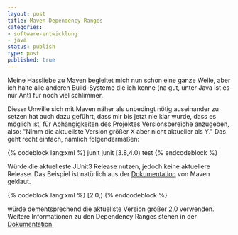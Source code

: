 ```yaml
--- 
layout: post
title: Maven Dependency Ranges
categories: 
- software-entwicklung
- java
status: publish
type: post
published: true
---
```

Meine Hassliebe zu Maven begleitet mich nun schon eine ganze Weile, aber ich halte alle anderen Build-Systeme die ich kenne (na gut, unter Java ist es nur Ant) für noch viel schlimmer.

Dieser Unwille sich mit Maven näher als unbedingt nötig auseinander zu setzen hat auch dazu geführt, dass mir bis jetzt nie klar wurde, dass es möglich ist, für Abhängigkeiten des Projektes Versionsbereiche anzugeben, also: "Nimm die aktuellste Version größer X aber nicht aktueller als Y." Das geht recht einfach, nämlich folgendermaßen:

{% codeblock lang:xml %}
 <dependency>
     <groupId>junit</groupId>
     <artifactId>junit</artifactId>
     <version>[3.8,4.0)</version>
     <scope>test</scope>
 </dependency>
{% endcodeblock %}

Würde die aktuelleste JUnit3 Release nutzen, jedoch keine aktuellere Release. Das Beispiel ist natürlich aus der [Dokumentation][1] von Maven geklaut. 

{% codeblock lang:xml %}
 <version>[2.0,)</version>
{% endcodeblock %}

würde dementsprechend die aktuellste Version größer 2.0 verwenden. Weitere Informationen zu den Dependency Ranges stehen in der [Dokumentation.][1] 

[1]: http://www.sonatype.com/books/mvnref-book/reference/pom-relationships-sect-version-ranges.html

